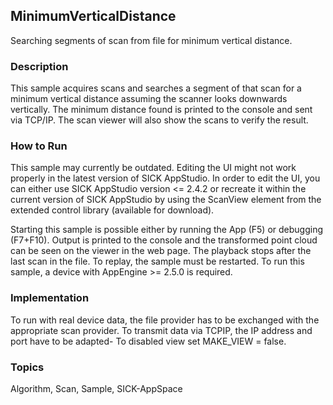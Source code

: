 ## MinimumVerticalDistance

Searching segments of scan from file for minimum vertical distance.

### Description

This sample acquires scans and searches a segment of that scan for a minimum
vertical distance assuming the scanner looks downwards vertically.
The minimum distance found is printed to the console and sent via TCP/IP.
The scan viewer will also show the scans to verify the result.

### How to Run

This sample may currently be outdated.
Editing the UI might not work properly in the latest version of SICK AppStudio. In order to edit the UI, you can either use SICK AppStudio version <= 2.4.2 or recreate it within the current version of SICK AppStudio by using the ScanView element from the extended control library (available for download).

Starting this sample is possible either by running the App (F5) or
debugging (F7+F10). Output is printed to the console and the transformed
point cloud can be seen on the viewer in the web page. The playback stops
after the last scan in the file. To replay, the sample must be restarted.
To run this sample, a device with AppEngine >= 2.5.0 is required.

### Implementation

To run with real device data, the file provider has to be exchanged with the
appropriate scan provider.
To transmit data via TCPIP, the IP address and port have to be adapted-
To disabled view set MAKE_VIEW = false.

### Topics

Algorithm, Scan, Sample, SICK-AppSpace
